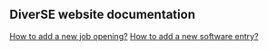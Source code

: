 ## DiverSE website documentation


[How to add a new job opening?](positions.md)
[How to add a new software entry?](software.md)